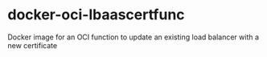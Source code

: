 # docker-oci-lbaascertfunc
Docker image for an OCI function to update an existing load balancer with a new certificate
